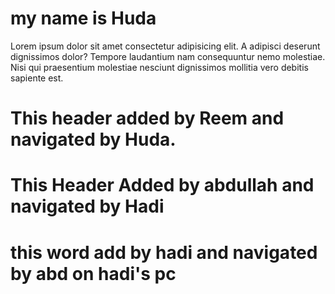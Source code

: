 
# my name is Huda 

Lorem ipsum dolor sit amet consectetur adipisicing elit. A adipisci deserunt dignissimos dolor? Tempore laudantium nam consequuntur nemo molestiae. Nisi qui praesentium molestiae nesciunt dignissimos mollitia vero debitis sapiente est.

# This header added by Reem and navigated by Huda.
# This Header Added by abdullah and navigated by Hadi 
# this word add by hadi and navigated by abd on hadi's pc





